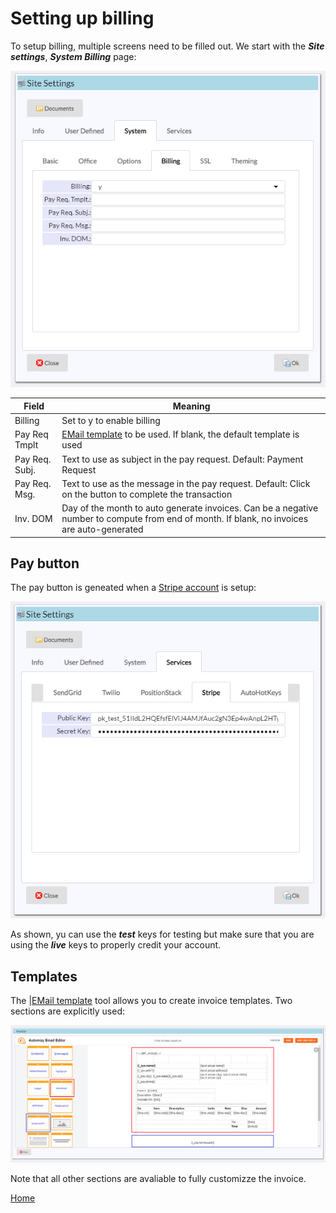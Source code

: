 # Setting up billing

To setup billing, multiple screens need to be filled out.  We start with the ***Site settings***, ***System Billing*** page:

![image](images/Billz2.png)

|Field|Meaning|
|-|-|
|Billing|Set to y to enable billing|
|Pay Req Tmplt|[EMail template](README_EMT.md) to be used.  If blank, the default template is used|
|Pay Req. Subj.|Text to use as subject in the pay request.  Default: Payment Request|
|Pay Req. Msg.|Text to use as the message in the pay request.  Default: Click on the button to complete the transaction|
|Inv. DOM|Day of the month to auto generate invoices.  Can be a negative number to compute from end of month.  If blank, no invoices are auto-generated|

## Pay button

The pay button is geneated when a [Stripe account](README_SVCS.md) is setup:

![image](images/Billz1.png)

As shown, yu can use the ***test*** keys for testing but make sure that you are using the ***live*** keys to properly credit your account.

## Templates

The |[EMail template](README_EMT.md) tool allows you to create invoice templates.  Two sections are explicitly used:

![image](images/Billz3.png)

Note that all other sections are avaliable to fully customizze the invoice.

[Home](../README.md)
